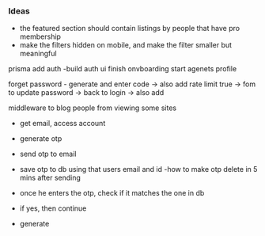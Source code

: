 

### Ideas
- the featured section should contain listings by people that have pro membership
- make the filters hidden on mobile, and make the filter smaller but meaningful



prisma
add auth
-build auth ui
finish onvboarding
start agenets profile

forget password - generate and enter code -> also add rate limit
true -> fom to update password
-> back to login
-> also add

middleware to blog people from viewing some sites


- get email, access account
- generate otp
- send otp to email
- save otp to db using that users email and id -how to make otp delete in 5 mins after sending

- once he enters the otp, check if it matches the one in db
- if yes, then continue

- generate 

<!-- <div>
<h2>Hi `${existingUser.fullname}`</h2>
<br/>
<p>We received a request related to your account. Please note that this request will expire in 30 minutes. If you do not complete the required 
action before this time, you may need to initiate the process again.</p>
<br/>
<p>If you didn’t make this request, you can safely ignore this email.</p>
<br/>
<p>Thank you for being part of Crest Properties!</p>
<br/>
<br/>
<p>Best regards,</p>
<h4>The Crest Properties Team</h4>
</div> -->